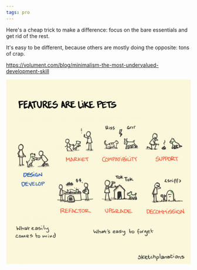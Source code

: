```yaml
---
tags: pro
---
```


Here's a cheap trick to make a difference: focus on the bare essentials and get rid of the rest.

It's easy to be different, because others are mostly doing the opposite: tons of crap.

<https://volument.com/blog/minimalism-the-most-undervalued-development-skill>

![](/static/img/features-as-pets.png)
